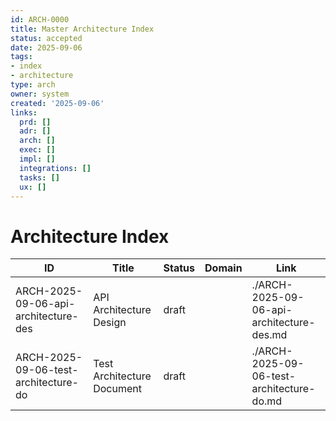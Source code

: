 ```yaml
---
id: ARCH-0000
title: Master Architecture Index
status: accepted
date: 2025-09-06
tags:
- index
- architecture
type: arch
owner: system
created: '2025-09-06'
links:
  prd: []
  adr: []
  arch: []
  exec: []
  impl: []
  integrations: []
  tasks: []
  ux: []
---
```


# Architecture Index

| ID | Title | Status | Domain | Link |
|---|---|---|---|---|
| ARCH-2025-09-06-api-architecture-des | API Architecture Design | draft |  | ./ARCH-2025-09-06-api-architecture-des.md |
| ARCH-2025-09-06-test-architecture-do | Test Architecture Document | draft |  | ./ARCH-2025-09-06-test-architecture-do.md |
